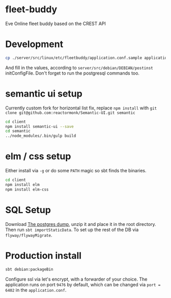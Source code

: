 # fleet-buddy
Eve Online fleet buddy based on the CREST API

# Development
```bash
cp ./server/src/linux/etc/fleetbuddy/application.conf.sample application.conf
```

And fill in the values, according to `server/src/debian/DEBIAN/postinst`
initConfigFile. Don't forget to run the postgresql commands too.

# semantic ui setup

Currently custom fork for horizontal list fix, replace `npm install` with `git clone git@github.com:reactormonk/Semantic-UI.git semantic`

```bash
cd client
npm install semantic-ui --save
cd semantic
../node_modules/.bin/gulp build
```

# elm / css setup

Either install via `-g` or do some `PATH` magic so sbt finds the binaries.

```bash
cd client
npm install elm
npm install elm-css
```

# SQL Setup

Download
[The postgres dump](https://www.fuzzwork.co.uk/dump/postgres-latest.dmp.bz2),
unzip it and place it in the root directory. Then run `sbt importStaticData`. To
set up the rest of the DB via `flyway/flywayMigrate`.

# Production install
```bash
sbt debian:packageBin
```

Configure ssl via let's encrypt, with a forwarder of your choice. The
application runs on port `9476` by default, which can be changed via `port =
6402` in the `application.conf`.
